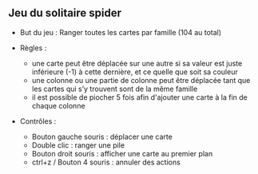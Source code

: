 Jeu du solitaire spider
-----------------------

- But du jeu :
    Ranger toutes les cartes par famille (104 au total)

- Règles :
    - une carte peut être déplacée sur une autre si sa valeur est juste inférieure (-1) à cette dernière, et ce quelle que soit sa couleur
    - une colonne ou une partie de colonne peut être déplacée tant que les cartes qui s’y trouvent sont de la même famille
    - il est possible de piocher 5 fois afin d'ajouter une carte à la fin de chaque colonne

- Contrôles :
    - Bouton gauche souris : déplacer une carte
    - Double clic : ranger une pile
    - Bouton droit souris : afficher une carte au premier plan
    - ctrl+z / Bouton 4 souris : annuler des actions